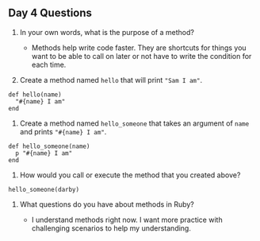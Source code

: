 ## Day 4 Questions

1. In your own words, what is the purpose of a method?

    * Methods help write code faster. They are shortcuts for things you want to be able to call on later or not have to write the condition for each time.

1. Create a method named `hello` that will print `"Sam I am"`.
```
def hello(name)
  "#{name} I am"
end
```
1. Create a method named `hello_someone` that takes an argument of `name` and prints `"#{name} I am"`.
```
def hello_someone(name)
  p "#{name} I am"
end
```
1. How would you call or execute the method that you created above?
```
hello_someone(darby)
````
1. What questions do you have about methods in Ruby?

    * I understand methods right now. I want more practice with challenging scenarios to help my understanding.
